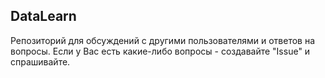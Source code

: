 ## DataLearn
Репозиторий для обсуждений с другими пользователями и ответов на вопросы.
Если у Вас есть какие-либо вопросы - создавайте "Issue" и спрашивайте.
